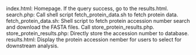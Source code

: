 index.html: Homepage. If the query success, go to the results.html.
search.php: Call shell script fetch_protein_data.sh to fetch protein data.
fetch_protein_data.sh: Shell script to fetch protein accession number search and download the FASTA files. Call store_protein_results.php.
store_protein_results.php: Directly store the accession number to database.
results.html: Display the protein accession nember for users to select for downstream analysis.

